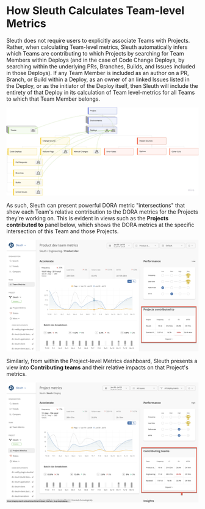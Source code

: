# How Sleuth Calculates Team-level Metrics

Sleuth does not require users to explicitly associate Teams with Projects. Rather, when calculating Team-level metrics, Sleuth automatically infers which Teams are contributing to which Projects by searching for Team Members within Deploys (and in the case of Code Change Deploys, by searching within the underlying PRs, Branches, Builds, and Issues included in those Deploys). If any Team Member is included as an author on a PR, Branch, or Build within a Deploy, as an owner of an linked Issues listed in the Deploy, or as the initiator of the Deploy itself, then Sleuth will include the entirety of that Deploy in its calculation of Team level-metrics for all Teams to which that Team Member belongs.

![](<../../.gitbook/assets/Sleuth Data Model for Teams (1).jpg>)

As such, Sleuth can present powerful DORA metric "intersections" that show each Team's relative contribution to the DORA metrics for the Projects they're working on. This is evident in views such as the **Projects contributed to** panel below, which shows the DORA metrics at the specific intersection of this Team and those Projects.  &#x20;

![](<../../.gitbook/assets/image (15).png>)

Similarly, from within the Project-level Metrics dashboard, Sleuth presents a view into **Contributing teams** and their relative impacts on that Project's metrics.&#x20;

![](<../../.gitbook/assets/image (26).png>)

